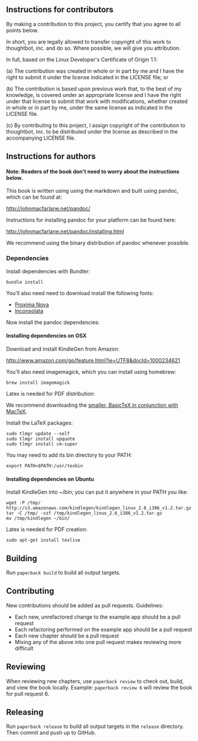 ## Instructions for contributors

By making a contribution to this project, you certify that
you agree to all points below.

In short, you are legally allowed to transfer copyright of this
work to thoughtbot, inc. and do so.  Where possible, we will
give you attribution.

In full, based on the Linux Developer's Certificate of Origin 1.1:

(a) The contribution was created in whole or in part by me and I
    have the right to submit it under the license indicated in the
    LICENSE file; or

(b) The contribution is based upon previous work that, to the best
    of my knowledge, is covered under an appropriate license and I
    have the right under that license to submit that work with
    modifications, whether created in whole or in part by me, under
    the same license as indicated in the LICENSE file.

(c) By contributing to this project, I assign copyright of the
    contribution to thoughtbot, inc. to be distributed under the license
    as described in the accompanying LICENSE file.

## Instructions for authors

#### Note: Readers of the book don't need to worry about the instructions below.

This book is written using using the markdown and built using pandoc, which can
be found at:

<http://johnmacfarlane.net/pandoc/>

Instructions for installing pandoc for your platform can be found here:

<http://johnmacfarlane.net/pandoc/installing.html>

We recommend using the binary distribution of pandoc whenever possible.

### Dependencies

Install dependencies with Bundler:

    bundle install

You'll also need need to download install the following fonts:

* [Proxima Nova](https://www.dropbox.com/sh/ntxu99zcm28agp8/Cqiwu9ORA5)
* [Inconsolata](http://www.levien.com/type/myfonts/inconsolata.html)

Now install the pandoc dependencies:

#### Installing dependencies on OSX

Download and install KindleGen from Amazon:

  http://www.amazon.com/gp/feature.html?ie=UTF8&docId=1000234621

You'll also need imagemagick, which you can install using homebrew:

    brew install imagemagick

Latex is needed for PDF distribution:

We recommend downloading the [smaller, BasicTeX in conjunction with MacTeX](http://www.tug.org/mactex/morepackages.html).

Install the LaTeX packages:

    sudo tlmgr update --self
    sudo tlmgr install upquote
    sudo tlmgr install cm-super

You may need to add its bin directory to your PATH:

    export PATH=$PATH:/usr/texbin

#### Installing dependencies on Ubuntu

Install KindleGen into ~/bin; you can put it anywhere in your PATH you like:

    wget -P /tmp/ http://s3.amazonaws.com/kindlegen/kindlegen_linux_2.6_i386_v1.2.tar.gz
    tar -C /tmp/ -xzf /tmp/kindlegen_linux_2.6_i386_v1.2.tar.gz
    mv /tmp/kindlegen ~/bin/

Latex is needed for PDF creation:

    sudo apt-get install texlive

## Building

Run `paperback build` to build all output targets.

## Contributing

New contributions should be added as pull requests. Guidelines:

* Each new, unrefactored change to the example app should be a pull request
* Each refactoring performed on the example app should be a pull request
* Each new chapter should be a pull request
* Mixing any of the above into one pull request makes reviewing more difficult

## Reviewing

When reviewing new chapters, use `paperback review` to check out, build, and
view the book locally. Example: `paperback review 6` will review the book for
pull request 6.

## Releasing

Run `paperback release` to build all output targets in the `release` directory.
Then commit and push up to GitHub.
